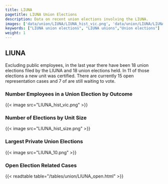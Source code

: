 ```yaml
---
title: LIUNA
pagetitle: LIUNA Union Elections
description: Data on recent union elections involving the LIUNA.
images: ['data/union/LIUNA/LIUNA_hist_vic.png', 'data/union/LIUNA/LIUNA_hist_size.png', 'data/union/LIUNA/LIUNA_10.png']
keywords: ["LIUNA union elections", "LIUNA unions","Union elections"]
weight: 1
---
```

##  LIUNA

Excluding public employees, in the last year there have been 18 union elections filed by the LIUNA and 18 union elections held. In 11 of those elections a new unit was certified. There are currently 15 open representation cases and 7 of are still waiting to vote.

### Number Employees in a Union Election by Outcome
{{< image src="LIUNA_hist_vic.png" >}}

### Number of Elections by Unit Size
{{< image src="LIUNA_hist_size.png" >}}

### Largest Private Union Elections
{{< image src="LIUNA_10.png" >}}

### Open Election Related Cases
{{< readtable table="/tables/union/LIUNA_open.html" >}}

